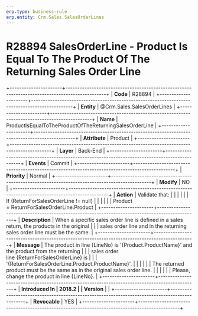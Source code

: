 ```yaml
---
erp.type: business-rule
erp.entity: Crm.Sales.SalesOrderLines
---
```


# R28894 SalesOrderLine - Product Is Equal To The Product Of The Returning Sales Order Line
+----------------------+-----------------------------------------------------------------------------------------------+
| **Code**             | R28894                                                                                        |
+----------------------+-----------------------------------------------------------------------------------------------+
| **Entity**           | @Crm.Sales.SalesOrderLines                                                                                |
+----------------------+-----------------------------------------------------------------------------------------------+
| **Name**             | ProductIsEqualToTheProductOfTheReturningSalesOrderLine                                        |
+----------------------+-----------------------------------------------------------------------------------------------+
| **Attribute**        | Product                                                                                       |
+----------------------+-----------------------------------------------------------------------------------------------+
| **Layer**            | Back-End                                                                                      |
+----------------------+-----------------------------------------------------------------------------------------------+
| **Events**           | Commit                                                                                        |
+----------------------+-----------------------------------------------------------------------------------------------+
| **Priority**         | Normal                                                                                        |
+----------------------+-----------------------------------------------------------------------------------------------+
| **Modify**           | NO                                                                                            |
+----------------------+-----------------------------------------------------------------------------------------------+
| **Action**           | Validate that:                                                                                |
|                      |                                                                                               |
|                      | If (ReturnForSalesOrderLine != null)                                                          |
|                      |                                                                                               |
|                      | Product = ReturnForSalesOrderLine.Product                                                     |
+----------------------+-----------------------------------------------------------------------------------------------+
| **Description**      | When a specific sales order line is defined in a sales return, the products in the original   |
|                      | sales order line and in the returning sales order line must be the same.                      |
+----------------------+-----------------------------------------------------------------------------------------------+
| **Message**          | The product in line {LineNo} is \'{Product.ProductName}\' and the product from the returning  |
|                      | sales order line {ReturnForSalesOrderLine} is                                                 |
|                      | \'{ReturnForSalesOrderLine.Product.ProductName}\'.                                            |
|                      |                                                                                               |
|                      | The returned product must be the same as in the original sales order line.                    |
|                      |                                                                                               |
|                      | Please, change the product in line {LineNo}.                                                  |
+----------------------+-----------------------------------------------------------------------------------------------+
| **Introduced In      | 2018.2                                                                                        |
| Version**            |                                                                                               |
+----------------------+-----------------------------------------------------------------------------------------------+
| **Revocable**        | YES                                                                                           |
+----------------------+-----------------------------------------------------------------------------------------------+

  

  

  
